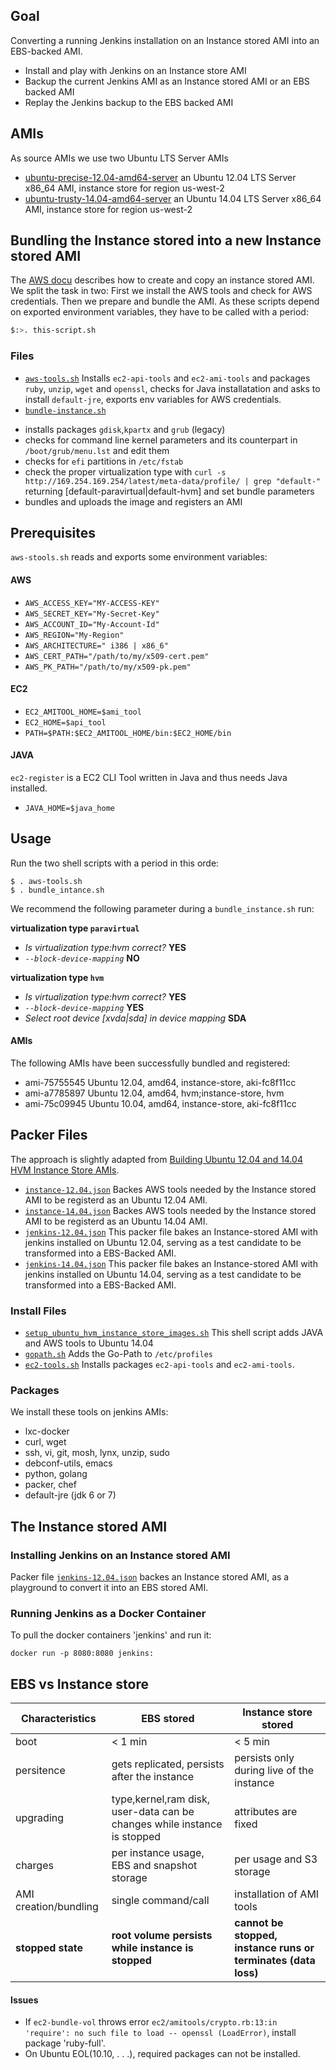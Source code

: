 Goal
----
Converting a running Jenkins installation on an Instance stored AMI into an
EBS-backed AMI.

+ Install and play with Jenkins on an Instance store AMI
+ Backup the current Jenkins AMI as an Instance stored AMI or an EBS
  backed AMI 
+ Replay the Jenkins backup to the EBS backed AMI


## AMIs
As source AMIs we use two Ubuntu LTS Server AMIs
 + [ubuntu-precise-12.04-amd64-server](http://thecloudmarket.com/image/ami-a7785897--ubuntu-images-hvm-instance-ubuntu-precise-12-04-amd64-server-20150227) 
an Ubuntu 12.04 LTS Server x86_64 AMI, instance store for region us-west-2 
 + [ubuntu-trusty-14.04-amd64-server](http://thecloudmarket.com/image/ami-29ebb519--ubuntu-images-hvm-ssd-ubuntu-trusty-14-04-amd64-server-20150123) 
an Ubuntu 14.04 LTS Server x86_64 AMI, instance store for region us-west-2 

## Bundling the Instance stored into a new Instance stored AMI
The [AWS docu]( http://docs.aws.amazon.com/AWSEC2/latest/UserGuide/creating-an-ami-instance-store.htm) 
describes how to create and copy an instance stored AMI. We split the
task in two: First we install the AWS tools and check for AWS
credentials. Then we prepare and bundle the AMI. As these scripts depend on
exported environment variables, they have to be called with a period: 
``` bash
$:>. this-script.sh
```

### Files
 + [`aws-tools.sh`](aws-tools.sh) Installs `ec2-api-tools` and `ec2-ami-tools` and 
packages `ruby`, `unzip`, `wget` and `openssl`, checks for Java installatation and 
asks to install `default-jre`, exports env variables for AWS credentials.
 + [`bundle-instance.sh`](bundle-instance.sh)
  - installs packages `gdisk`,`kpartx` and `grub` (legacy)
  - checks for command line kernel parameters and its counterpart in `/boot/grub/menu.lst` and edit them
  - checks for `efi` partitions in `/etc/fstab`
  - check the proper virtualization type with `curl -s http://169.254.169.254/latest/meta-data/profile/ | grep "default-"` 
returning [default-paravirtual|default-hvm] and set bundle parameters
  - bundles and uploads the image and registers an AMI

Prerequisites
-------------
`aws-stools.sh` reads and exports some environment variables:

#### AWS
 + `AWS_ACCESS_KEY="MY-ACCESS-KEY"`
 + `AWS_SECRET_KEY="My-Secret-Key"`
 + `AWS_ACCOUNT_ID="My-Account-Id"`
 + `AWS_REGION="My-Region"`
 + `AWS_ARCHITECTURE=" i386 | x86_6"`
 + `AWS_CERT_PATH="/path/to/my/x509-cert.pem"`
 + `AWS_PK_PATH="/path/to/my/x509-pk.pem"`

#### EC2
 + `EC2_AMITOOL_HOME=$ami_tool`
 + `EC2_HOME=$api_tool`
 + `PATH=$PATH:$EC2_AMITOOL_HOME/bin:$EC2_HOME/bin`

#### JAVA
`ec2-register` is a EC2 CLI Tool written in Java and thus needs Java
installed.
 + `JAVA_HOME=$java_home`

Usage
----
Run the two shell scripts with a period in this orde:
```
$ . aws-tools.sh
$ . bundle_intance.sh
```
We recommend the following parameter during a `bundle_instance.sh` run:

**virtualization type `paravirtual`**
 * _Is virtualization type:hvm correct?_ **YES**
 * _`--block-device-mapping`_ **NO**

**virtualization type `hvm`**
 * _Is virtualization type:hvm correct?_ **YES**
 * _`--block-device-mapping`_  **YES**
 * _Select root device [xvda|sda] in device mapping_ **SDA**

#### AMIs
The following AMIs have been successfully bundled and registered:
- ami-75755545 Ubuntu 12.04, amd64, instance-store, aki-fc8f11cc
- ami-a7785897 Ubuntu 12.04, amd64, hvm;instance-store, hvm
- ami-75c09945 Ubuntu 10.04, amd64, instance-store, aki-fc8f11cc

## Packer Files
The approach is slightly adapted from [Building Ubuntu 12.04 and 14.04 HVM Instance Store AMIs](https://github.com/Lumida/packer/wiki/Building-Ubuntu-12.04-and-14.04-HVM-Instance-Store-AMIs).
 + [`instance-12.04.json`](instance-12.04.json)  Backes AWS tools 
needed by the Instance stored AMI to be registerd as an Ubuntu 12.04 AMI.
 + [`instance-14.04.json`](instance-14.04.json)  Backes AWS tools 
needed by the Instance stored AMI to be registerd as an Ubuntu 14.04 AMI.
 + [`jenkins-12.04.json`](jenkins-12.04.json) This packer file bakes 
an Instance-stored AMI with jenkins installed on Ubuntu 12.04, serving 
as a test candidate to be transformed into a EBS-Backed AMI.
 + [`jenkins-14.04.json`](jenkins-14.04.json) This packer file bakes 
an Instance-stored AMI with jenkins installed on Ubuntu 14.04, serving
 as a test candidate to be transformed into a EBS-Backed AMI.

### Install Files
 + [`setup_ubuntu_hvm_instance_store_images.sh`](setup_ubuntu_hvm_instance_store_images.sh) 
This shell script adds JAVA and AWS tools to Ubuntu 14.04
 + [`gopath.sh`](gopath.sh) Adds the Go-Path to `/etc/profiles`
 + [`ec2-tools.sh`](ec2-tools.sh) Installs packages `ec2-api-tools` and `ec2-ami-tools`.

### Packages
We install these tools on jenkins AMIs:
 + lxc-docker
 + curl, wget
 + ssh, vi, git, mosh, lynx, unzip, sudo
 + debconf-utils, emacs
 + python, golang
 + packer, chef
 + default-jre (jdk 6 or 7)

The Instance stored AMI
-----------------------

### Installing Jenkins on an Instance stored AMI
Packer file [`jenkins-12.04.json`](jenkins-12.04.json) backes 
an Instance stored AMI, as a playground to convert it into an EBS stored AMI.

### Running Jenkins as a Docker Container
To pull the docker containers 'jenkins' and run it:
```
docker run -p 8080:8080 jenkins:
```

## EBS vs Instance store
| Characteristics | EBS stored | Instance store stored |
|---|---|---|
|boot  | < 1 min  | < 5 min   |
|persitence  | gets replicated, persists after the instance  | persists only during live of the instance  |
|upgrading  | type,kernel,ram disk, user-data can be changes while instance is stopped  | attributes are fixed   |
|charges  | per instance usage, EBS and snapshot storage | per usage and S3 storage   |
|AMI creation/bundling  | single command/call  | installation of AMI tools  |
|**stopped state**  | **root volume persists while instance is stopped** |  **cannot be stopped, instance runs or terminates (data loss)**  |

#### Issues 
 - If `ec2-bundle-vol` throws error `ec2/amitools/crypto.rb:13:in
 'require': no such file to load -- openssl (LoadError)`, install package 'ruby-full'.
 - On Ubuntu EOL(10.10, . . .), required packages can not be installed.
